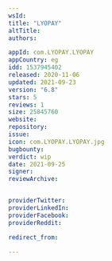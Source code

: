 ```yaml
---
wsId: 
title: "LYOPAY"
altTitle: 
authors:

appId: com.LYOPAY.LYOPAY
appCountry: eg
idd: 1537945402
released: 2020-11-06
updated: 2021-09-23
version: "6.8"
stars: 5
reviews: 1
size: 25845760
website: 
repository: 
issue: 
icon: com.LYOPAY.LYOPAY.jpg
bugbounty: 
verdict: wip
date: 2021-09-25
signer: 
reviewArchive:


providerTwitter: 
providerLinkedIn: 
providerFacebook: 
providerReddit: 

redirect_from:

---
```


